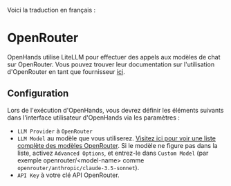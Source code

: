 Voici la traduction en français :

# OpenRouter

OpenHands utilise LiteLLM pour effectuer des appels aux modèles de chat sur OpenRouter. Vous pouvez trouver leur documentation sur l'utilisation d'OpenRouter en tant que fournisseur [ici](https://docs.litellm.ai/docs/providers/openrouter).

## Configuration

Lors de l'exécution d'OpenHands, vous devrez définir les éléments suivants dans l'interface utilisateur d'OpenHands via les paramètres :
* `LLM Provider` à `OpenRouter`
* `LLM Model` au modèle que vous utiliserez.
[Visitez ici pour voir une liste complète des modèles OpenRouter](https://openrouter.ai/models).
Si le modèle ne figure pas dans la liste, activez `Advanced Options`, et entrez-le dans `Custom Model` (par exemple openrouter/&lt;model-name&gt; comme `openrouter/anthropic/claude-3.5-sonnet`).
* `API Key` à votre clé API OpenRouter.
